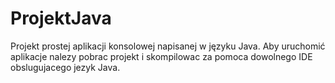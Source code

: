 # ProjektJava
Projekt prostej aplikacji konsolowej napisanej w języku Java.
Aby uruchomić aplikacje nalezy pobrac projekt i skompilowac za pomoca dowolnego IDE obslugujacego jezyk Java.
